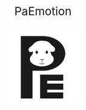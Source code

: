 <p align="center" style="font-size:30px;">
PaEmotion
</p>

<p align="center">
  <img src="assets/logo.png" alt="프로젝트 로고" width="200" />
</p>
